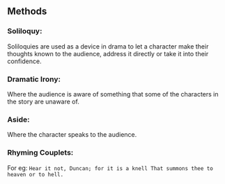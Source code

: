 ## Methods

### Soliloquy:
Soliloquies are used as a device in drama to let a character make their thoughts known to the audience, address it directly or take it into their confidence.

### Dramatic Irony:
Where the audience is aware of something that some of the characters in the story are unaware of.

### Aside:
Where the character speaks to the audience.

### Rhyming Couplets:
For eg: `Hear it not, Duncan; for it is a knell That summons thee to heaven or to hell.`
